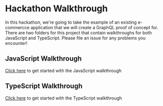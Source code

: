 # Hackathon Walkthrough

In this hackathon, we're going to take the example of an existing e-commercce application that we will create a GraphQL proof of concept for. There are two folders for this project that contain walkthroughs for both JavaScript and TypeScript. Please file an issue for any problems you encounter!

## JavaScript Walkthrough

[Click here](./javascript) to get started with the JavaScript walkthrough

## TypeScript Walkthrough

[Click here](./typescript) to get started with the TypeScript walkthrough